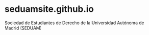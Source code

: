 # seduamsite.github.io
Sociedad de Estudiantes de Derecho de la Universidad Autónoma de Madrid (SEDUAM)
